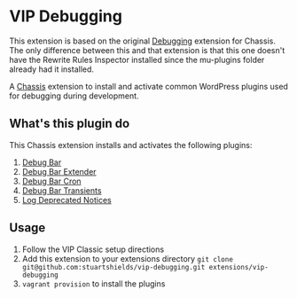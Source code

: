 # VIP Debugging
This extension is based on the original [Debugging](https://github.com/Chassis/debugging) extension for Chassis. The only difference between this and that extension is that this one doesn't have the Rewrite Rules Inspector installed since the mu-plugins folder already had it installed.

A [Chassis](https://github.com/Chassis/Chassis) extension to install and activate common WordPress plugins used for debugging during development.

## What's this plugin do

This Chassis extension installs and activates the following plugins:

1. [Debug Bar](https://wordpress.org/plugins/debug-bar/)
2. [Debug Bar Extender](https://wordpress.org/plugins/debug-bar-extender/)
3. [Debug Bar Cron](https://wordpress.org/plugins/debug-bar-cron/)
4. [Debug Bar Transients](https://wordpress.org/plugins/debug-bar-transients/)
5. [Log Deprecated Notices](https://wordpress.org/plugins/log-deprecated-notices/)

## Usage
1. Follow the VIP Classic setup directions
2. Add this extension to your extensions directory `git clone git@github.com:stuartshields/vip-debugging.git extensions/vip-debugging`
3. `vagrant provision` to install the plugins
